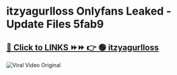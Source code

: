 
 # itzyagurlloss Onlyfans Leaked - Update Files 5fab9

## <h2><a href="https://clipsfans.com/itzyagurlloss&ref=git">🔗 Click to LINKS ⏩⏩ 👉 🟢 itzyagurlloss </a></h2>

<a href="https://clipsfans.com/itzyagurlloss&ref=git" rel="nofollow" data-target="animated-image.originalLink"><img src="https://i.ibb.co.com/xMMVF88/686577567.gif" alt="Viral Video Original" style="max-width: 100%; display: inline-block;" data-target="animated-image.originalImage"></a>

